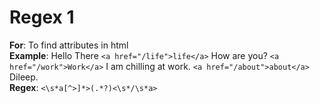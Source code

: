 # Regex 1

<b>For</b>: To find attributes in html<br/>
<b>Example</b>: Hello There ```<a href="/life">life</a>``` How are you? ```<a href="/work">Work</a>``` I am chilling at work. ```<a href="/about">about</a>``` Dileep.<br/>
<b>Regex</b>: ```<\s*a[^>]*>(.*?)<\s*/\s*a>```<bsr/>
